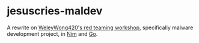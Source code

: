 # jesuscries-maldev

A rewrite on [WeleyWong420's red teaming workshop](https://github.com/WesleyWong420/RedTeamOps-Havoc-101/tree/main),
specifically malware development project, in [Nim](https://nim-lang.org/) and [Go](https://go.dev/).
